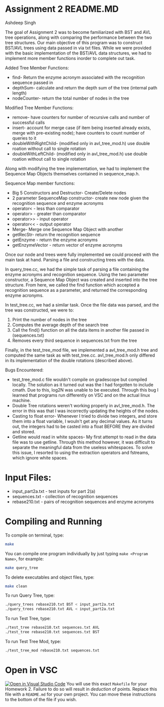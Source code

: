 # Assignment 2 README.MD
Ashdeep Singh

The goal of Assignment 2 was to become familiarized with BST and AVL tree operations, along with comparing the performance between the two tree structures. Our main objective of this program was to construct BST/AVL trees using data passed in via txt files. While we were provided with the basic implementation of the BST/AVL data structures, we had to implement more member functions inorder to complete out task. 

Added Tree Member Functions:
  * find- Return the enzyme acronym associated with the recognition sequence passed in
  * depthSum- calculate and return the depth sum of the tree (internal path length)
  * nodeCounter- return the total number of nodes in the tree


 Modified Tree Member Functions:
  * remove- have counters for number of recursive calls and number of successful calls
  * insert- account for merge case (if item being inserted already exists, merge with pre-existing node); have counters to count number of queries to it
  * doubleWithRightChild- (modified only in avl_tree_mod.h) use double roation without call to single rotation
  * doubleWithLeftChild- (modified only in avl_tree_mod.h) use double roation without call to single rotation


Along with modifying the tree implementation, we had to implement the Sequence Map Objects themselves contained in sequence_map.h. 

Sequence Map member functions:
 * Big 5 Constructors and Destructor- Create/Delete nodes
 * 2 parameter SequenceMap constructor- create new node given the recognition sequence and enzyme acronyms
 * operator< - less than comparator
 * operator> - greater than comparator
 * operator>> - input operator
 * operator<< - output operator
 * Merge- Merge one Sequence Map Object with another
 * getRecStr- return the recognition sequence
 * getEnzyme - return the enzyme acronyms
 * getEnzymeVector - return vector of enzyme acronyms


Once our node and trees were fully implemented we could proceed with the main task at hand. Parsing a file and constructing trees with the data. 

In query_tree.cc, we had the simple task of parsing a file containing the enzyme acronyms and recognition sequence. Using the two parameter constructor, a Sequence Map Object was created and inserted into the tree structure. From here, we called the find function which accepted a recognition sequence as a parameter, and returned the corresponding enzyme acronyms.

In test_tree.cc, we had a similar task. Once the file data was parsed, and the tree was constructed, we were to:
 1) Print the number of nodes in the tree
 2) Computes the average depth of the search tree
 3) Call the find() function on all the data items in another file passed in (sequences.txt)
 4) Removes every third sequence in sequences.txt from the tree

Finally, in the test_tree_mod file, we implemented a avl_tree_mod.h tree and computed the same task as with test_tree.cc. avl_tree_mod.h only differed in its implementation of the double rotations (described above).  

Bugs Encountered:
 * test_tree_mod.c file wouldn't compile on gradescope but compiled locally. The solution as it turned out was the I had forgotten to include cmath. Due to this, log2N was unable to be executed. Through this bug I learned that programs run differently on VSC and on the actual linux machine.   
 * Double Tree rotations weren't working properly in avl_tree_mod.h. The error in this was that I was incorrectly updating the heights of the nodes. 
 * Casting to float error- Whenever I tried to divide two integers, and store them into a float variable, I wouln't get any decimal values. As it turns out, the integers had to be casted into a float BEFORE they are divided and stored. 
 * Getline would read in white spaces- My first attempt to read in the data file was to use getline. Through this method however, it was difficult to separate the meaningful data from the useless whitespaces. To solve this issue, I resorted to using the extraction operators and fstreams, which ignore white spaces. 

# Input Files:
 * input_part2a.txt - test inputs for part 2(a)
 * sequences.txt - collection of recognition sequences
 * rebase210.txt - pairs of recognition sequences and enzyme acronyms

# Compiling and Running 
To compile on terminal, type:
```bash
make
```

You can compile one program individually by just typing `make <Program Name>`, for example:
```bash
make query_tree
```

To delete executables and object files, type:
```bash
make clean
```

To run Query Tree, type:
```bash
./query_trees rebase210.txt BST < input_part2a.txt
./query_trees rebase210.txt AVL < input_part2a.txt
```

To run Test Tree, type:
```bash
./test_tree rebase210.txt sequences.txt AVL
./test_tree rebase210.txt sequences.txt BST
```

To run Test Tree Mod, type:
```bash
./test_tree_mod rebase210.txt sequences.txt
```
# Open in VSC
[![Open in Visual Studio Code](https://classroom.github.com/assets/open-in-vscode-f059dc9a6f8d3a56e377f745f24479a46679e63a5d9fe6f495e02850cd0d8118.svg)](https://classroom.github.com/online_ide?assignment_repo_id=7250658&assignment_repo_type=AssignmentRepo)
You will use this exact `Makefile` for your Homework 2. Failure to do so will result in *deduction* of points. Replace this file with a `README.md` for your own project. You can move these instructions to the bottom of the file if you wish.
